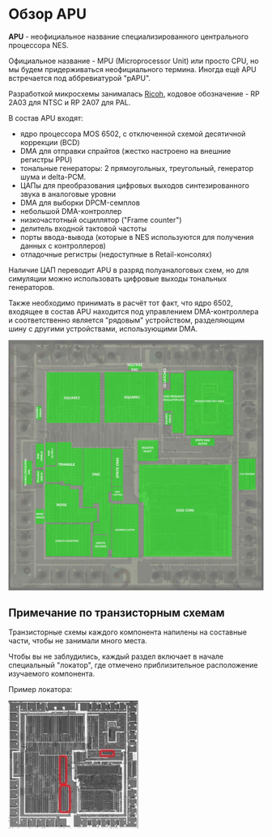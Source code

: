 # Обзор APU

**APU** - неофициальное название специализированного центрального процессора NES.

Официальное название - MPU (Microprocessor Unit) или просто CPU, но мы будем придерживаться неофициального термина. Иногда ещё APU встречается под аббревиатурой "pAPU".

Разработкой микросхемы занималась [Ricoh](../Ricoh.md), кодовое обозначение - RP 2A03 для NTSC и RP 2A07 для PAL.

В состав APU входят:
- ядро процессора MOS 6502, с отключенной схемой десятичной коррекции (BCD)
- DMA для отправки спрайтов (жестко настроено на внешние регистры PPU)
- тональные генераторы: 2 прямоугольных, треугольный, генератор шума и delta-PCM.
- ЦАПы для преобразования цифровых выходов синтезированного звука в аналоговые уровни
- DMA для выборки DPCM-семплов
- небольшой DMA-контроллер
- низкочастотный осциллятор ("Frame counter")
- делитель входной тактовой частоты
- порты ввода-вывода (которые в NES используются для получения данных с контроллеров)
- отладочные регистры (недоступные в Retail-консолях)

Наличие ЦАП переводит APU в разряд полуаналоговых схем, но для симуляции можно использовать цифровые выходы тональных генераторов.

Также необходимо принимать в расчёт тот факт, что ядро 6502, входящее в состав APU находится под управлением DMA-контроллера и соответственно является "рядовым" устройством, разделяющим шину с другими устройствами, использующими DMA.

<img src="/BreakingNESWiki/imgstore/apu/apu_blocks.jpg" width="900px">

## Примечание по транзисторным схемам

Транзисторные схемы каждого компонента напилены на составные части, чтобы не занимали много места.

Чтобы вы не заблудились, каждый раздел включает в начале специальный "локатор", где отмечено приблизительное расположение изучаемого компонента.

Пример локатора:

![apu_locator_dma](/BreakingNESWiki/imgstore/apu/apu_locator_dma.jpg)
